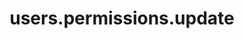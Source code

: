 ---
layout: SpecialLayout
title: users.permissions.update
description: Endpoint description...
api: users
schema: users.permissions
operationId: users.permissions.update
operation: put
method: update
authLevel: SECRET
authRoles: Any
---